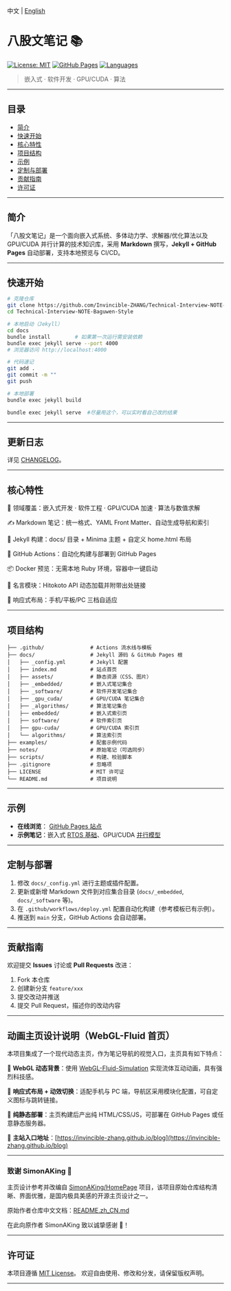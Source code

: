 中文 | [English](./README_EN.md)
# 八股文笔记 📚

[![License: MIT](https://img.shields.io/badge/License-MIT-yellow.svg)](LICENSE) [![GitHub Pages](https://img.shields.io/badge/Pages-📖%20Online-blue)](https://invincible-zhang.github.io/Technical-Interview-NOTE-Baguwen-Style/) [![Languages](https://img.shields.io/badge/Langs-C%2B%2B%20%7C%20Python%20%7C%20CUDA-lightgrey)]()

> 嵌入式 · 软件开发 · GPU/CUDA · 算法

---

## 目录

* [简介](#简介)
* [快速开始](#快速开始)
* [核心特性](#核心特性)
* [项目结构](#项目结构)
* [示例](#示例)
* [定制与部署](#定制与部署)
* [贡献指南](#贡献指南)
* [许可证](#许可证)

---

## 简介

「八股文笔记」是一个面向嵌入式系统、多体动力学、求解器/优化算法以及 GPU/CUDA 并行计算的技术知识库，采用 **Markdown** 撰写，**Jekyll + GitHub Pages** 自动部署，支持本地预览与 CI/CD。

---

## 快速开始

```bash
# 克隆仓库
git clone https://github.com/Invincible-ZHANG/Technical-Interview-NOTE-Baguwen-Style.git
cd Technical-Interview-NOTE-Baguwen-Style

# 本地启动（Jekyll）
cd docs
bundle install        # 如果第一次运行需安装依赖
bundle exec jekyll serve --port 4000
# 浏览器访问 http://localhost:4000

# 代码速记
git add .
git commit -m ""
git push

# 本地部署
bundle exec jekyll build

bundle exec jekyll serve  #尽量用这个，可以实时看自己改的结果

```

---
## 更新日志

详见 [CHANGELOG](CHANGELOG.md)。

---

## 核心特性
🚀 领域覆盖：嵌入式开发 · 软件工程 · GPU/CUDA 加速 · 算法与数值求解

✍️ Markdown 笔记：统一格式、YAML Front Matter、自动生成导航和索引

🔄 Jekyll 构建：docs/ 目录 + Minima 主题 + 自定义 home.html 布局

🔧 GitHub Actions：自动化构建与部署到 GitHub Pages

📦 Docker 预览：无需本地 Ruby 环境，容器中一键启动

🔗 名言模块：Hitokoto API 动态加载并附带出处链接

📱 响应式布局：手机/平板/PC 三档自适应

---

## 项目结构

```text
├── .github/               # Actions 流水线与模板
├── docs/                  # Jekyll 源码 & GitHub Pages 根
│   ├── _config.yml        # Jekyll 配置
│   ├── index.md           # 站点首页
│   ├── assets/            # 静态资源（CSS、图片）
│   ├── _embedded/         # 嵌入式笔记集合
│   ├── _software/         # 软件开发笔记集合
│   ├── _gpu_cuda/         # GPU/CUDA 笔记集合
│   ├── _algorithms/       # 算法笔记集合
│   ├── embedded/          # 嵌入式索引页
│   ├── software/          # 软件索引页
│   ├── gpu-cuda/          # GPU/CUDA 索引页
│   └── algorithms/        # 算法索引页
├── examples/              # 配套示例代码
├── notes/                 # 原始笔记（可选同步）
├── scripts/               # 构建、校验脚本
├── .gitignore             # 忽略项
├── LICENSE                # MIT 许可证
└── README.md              # 项目说明
```

---

## 示例 

* **在线浏览**： [GitHub Pages 站点](https://invincible-zhang.github.io/Technical-Interview-NOTE-Baguwen-Style/)
* **示例笔记**：嵌入式 [RTOS 基础](/embedded/rtos-basics.html)、GPU/CUDA [并行模型](/gpu-cuda/cuda-intro.html)

---

## 定制与部署

1. 修改 `docs/_config.yml` 进行主题或插件配置。
2. 更新或新增 Markdown 文件到对应集合目录 (`docs/_embedded`, `docs/_software` 等)。
3. 在 `.github/workflows/deploy.yml` 配置自动化构建（参考模板已有示例）。
4. 推送到 `main` 分支，GitHub Actions 会自动部署。

---

## 贡献指南

欢迎提交 **Issues** 讨论或 **Pull Requests** 改进：

1. Fork 本仓库
2. 创建新分支 `feature/xxx`
3. 提交改动并推送
4. 提交 Pull Request，描述你的改动内容


---

## 动画主页设计说明（WebGL-Fluid 首页）

本项目集成了一个现代动态主页，作为笔记导航的视觉入口，主页具有如下特点：

🎨 **WebGL 动态背景**：使用 [WebGL-Fluid-Simulation](https://github.com/PavelDoGreat/WebGL-Fluid-Simulation/) 实现流体互动动画，具有强烈科技感。

🧩 **响应式布局 + 动效切换**：适配手机与 PC 端，导航区采用模块化配置，可自定义图标与跳转链接。

🔧 **纯静态部署**：主页构建后产出纯 HTML/CSS/JS，可部署在 GitHub Pages 或任意静态服务器。

📁 **主站入口地址**：[https://invincible-zhang.github.io/blog](https://invincible-zhang.github.io/blog)

---

### 致谢 SimonAKing 🙏

主页设计参考并改编自 [SimonAKing/HomePage](https://github.com/SimonAKing/HomePage) 项目，该项目原始仓库结构清晰、界面优雅，是国内极具美感的开源主页设计之一。

原始作者仓库中文文档：[README.zh_CN.md](https://github.com/SimonAKing/HomePage/blob/master/README.zh_CN.md)

在此向原作者 SimonAKing 致以诚挚感谢 🙇！


---

## 许可证

本项目遵循 [MIT License](LICENSE)。 欢迎自由使用、修改和分发，请保留版权声明。

---
